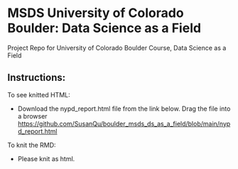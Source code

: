 # MSDS University of Colorado Boulder: Data Science as a Field
Project Repo for University of Colorado Boulder Course, Data Science as a Field

## Instructions:
To see knitted HTML:
- Download the nypd_report.html file from the link below. Drag the file into a browser
https://github.com/SusanQu/boulder_msds_ds_as_a_field/blob/main/nypd_report.html

To knit the RMD:
- Please knit as html. 
